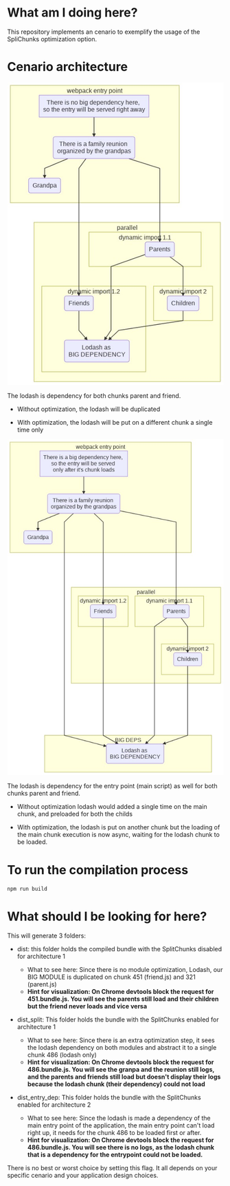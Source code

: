 # What am I doing here?

This repository implements an cenario to exemplify the usage of the SpliChunks optimization option.

# Cenario architecture
![Architecture 1](./docs/images/architecture.jfif)

The lodash is dependency for both chunks parent and friend.

- Without optimization, the lodash will be duplicated

- With optimization, the lodash will be put on a different chunk a single time only

![Architecture 2](./docs/images/architecture_with_entry_dependency.jfif)

The lodash is dependency for the entry point (main script) as well for both chunks parent and friend.

- Without optimization lodash would added a single time on the main chunk, and preloaded for both the childs

- With optimization, the lodash is put on another chunk but the loading of the main chunk execution is now async, waiting for the lodash chunk to be loaded.


# To run the compilation process
```bash
npm run build
```

# What should I be looking for here?
This will generate 3 folders:

- dist: this folder holds the compiled bundle with the SplitChunks disabled for architecture 1
    - What to see here: Since there is no module optimization, Lodash, our BIG MODULE is duplicated on chunk 451 (friend.js) and 321 (parent.js)
    - **Hint for visualization: On Chrome devtools block the request for 451.bundle.js. You will see the parents still load and their children but the friend never loads and vice versa**

- dist_split: This folder holds the bundle with the SplitChunks enabled for architecture 1
    - What to see here: Since there is an extra optimization step, it sees the lodash dependency on both modules and abstract it to a single chunk 486 (lodash only)
    - **Hint for visualization: On Chrome devtools block the request for 486.bundle.js. You will see the granpa and the reunion still logs, and the parents and friends still load but doesn't display their logs because the lodash chunk (their dependency) could not load**

- dist_entry_dep: This folder holds the bundle with the SplitChunks enabled for architecture 2
    - What to see here: Since the lodash is made a dependency of the main entry point of the application, the main entry point can't load right up, it needs for the chunk 486 to be loaded first or after.
    - **Hint for visualization: On Chrome devtools block the request for 486.bundle.js. You will see there is no logs, as the lodash chunk that is a dependency for the entrypoint could not be loaded.**

There is no best or worst choice by setting this flag. It all depends on your specific cenario and your application design choices.